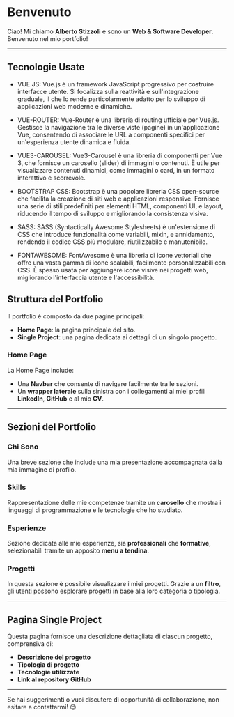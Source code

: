 # Benvenuto

Ciao! Mi chiamo **Alberto Stizzoli** e sono un **Web & Software Developer**. Benvenuto nel mio portfolio!

---
## Tecnologie Usate
 - VUE.JS: Vue.js è un framework JavaScript progressivo per costruire interfacce utente. Si focalizza sulla reattività e sull'integrazione graduale, il che lo rende particolarmente adatto per lo sviluppo di applicazioni web moderne e dinamiche.

 - VUE-ROUTER: Vue-Router è una libreria di routing ufficiale per Vue.js. Gestisce la navigazione tra le diverse viste (pagine) in un'applicazione Vue, consentendo di associare le URL a componenti specifici per un'esperienza utente dinamica e fluida.

 - VUE3-CAROUSEL: Vue3-Carousel è una libreria di componenti per Vue 3, che fornisce un carosello (slider) di immagini o contenuti. È utile per visualizzare contenuti dinamici, come immagini o card, in un formato interattivo e scorrevole.

 - BOOTSTRAP CSS: Bootstrap è una popolare libreria CSS open-source che facilita la creazione di siti web e applicazioni responsive. Fornisce una serie di stili predefiniti per elementi HTML, componenti UI, e layout, riducendo il tempo di sviluppo e migliorando la consistenza visiva.

 - SASS: SASS (Syntactically Awesome Stylesheets) è un'estensione di CSS che introduce funzionalità come variabili, mixin, e annidamento, rendendo il codice CSS più modulare, riutilizzabile e manutenibile.

 - FONTAWESOME: FontAwesome è una libreria di icone vettoriali che offre una vasta gamma di icone scalabili, facilmente personalizzabili con CSS. È spesso usata per aggiungere icone visive nei progetti web, migliorando l'interfaccia utente e l'accessibilità.


## Struttura del Portfolio

Il portfolio è composto da due pagine principali:  
- **Home Page**: la pagina principale del sito.  
- **Single Project**: una pagina dedicata ai dettagli di un singolo progetto.

### **Home Page**

La Home Page include:  
- Una **Navbar** che consente di navigare facilmente tra le sezioni.  
- Un **wrapper laterale** sulla sinistra con i collegamenti ai miei profili **LinkedIn**, **GitHub** e al mio **CV**.

---

## Sezioni del Portfolio

### **Chi Sono**

Una breve sezione che include una mia presentazione accompagnata dalla mia immagine di profilo.

### **Skills**

Rappresentazione delle mie competenze tramite un **carosello** che mostra i linguaggi di programmazione e le tecnologie che ho studiato.

### **Esperienze**

Sezione dedicata alle mie esperienze, sia **professionali** che **formative**, selezionabili tramite un apposito **menu a tendina**.

### **Progetti**

In questa sezione è possibile visualizzare i miei progetti. Grazie a un **filtro**, gli utenti possono esplorare progetti in base alla loro categoria o tipologia.

---

## **Pagina Single Project**

Questa pagina fornisce una descrizione dettagliata di ciascun progetto, comprensiva di:  
- **Descrizione del progetto**  
- **Tipologia di progetto**  
- **Tecnologie utilizzate**  
- **Link al repository GitHub**  

---

Se hai suggerimenti o vuoi discutere di opportunità di collaborazione, non esitare a contattarmi! 😊




